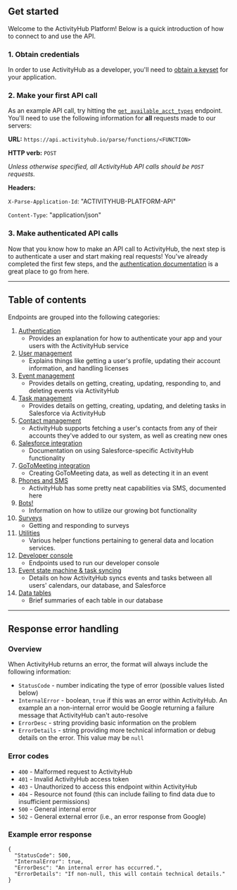 ## Get started
Welcome to the ActivityHub Platform! Below is a quick introduction of how to connect to and use the API.

### 1. Obtain credentials
In order to use ActivityHub as a developer, you'll need to [obtain a keyset](../master/documentation/Authentication.md#obtain-client-keys) for your application.

### 2. Make your first API call
As an example API call, try hitting the [`get_available_acct_types`](../master/documentation/User%20Management.md#get-available-account-types) endpoint. You'll need to use the following information for **all** requests made to our servers:

**URL:** `https://api.activityhub.io/parse/functions/<FUNCTION>`

**HTTP verb:** `POST` 

*Unless otherwise specified, all ActivityHub API calls should be `POST` requests.*

**Headers:**

`X-Parse-Application-Id`: "ACTIVITYHUB-PLATFORM-API"

`Content-Type`: "application/json"

### 3. Make authenticated API calls
Now that you know how to make an API call to ActivityHub, the next step is to authenticate a user and start making real requests! You've already completed the first few steps, and the [authentication documentation](../master/documentation/Authentication.md#register-and-login) is a great place to go from here.

***
## Table of contents
Endpoints are grouped into the following categories:

1. [Authentication](../master/documentation/Authentication.md)
	- Provides an explanation for how to authenticate your app and your users with the ActivityHub service
2. [User management](../master/documentation/User%20Management.md)
	- Explains things like getting a user's profile, updating their account information, and handling licenses
3. [Event management](../master/documentation/Event%20Management.md)
	- Provides details on getting, creating, updating, responding to, and deleting events via ActivityHub
4. [Task management](../master/documentation/Task%20Management.md)
	- Provides details on getting, creating, updating, and deleting tasks in Salesforce via ActivityHub
5. [Contact management](../master/documentation/Contacts.md)
	- ActivityHub supports fetching a user's contacts from any of their accounts they've added to our system, as well as creating new ones
6. [Salesforce integration](../master/documentation/Salesforce.md)
	- Documentation on using Salesforce-specific ActivityHub functionality
7. [GoToMeeting integration](../master/documentation/GoToMeeting.md)
	- Creating GoToMeeting data, as well as detecting it in an event
8. [Phones and SMS](../master/documentation/Phones%20and%20SMS.md)
	- ActivityHub has some pretty neat capabilities via SMS, documented here
9. [Bots!](../master/documentation/Bots.md)
	- Information on how to utilize our growing bot functionality
10. [Surveys](../master/documentation/Surveys.md)
	- Getting and responding to surveys
11. [Utilities](../master/documentation/Utilities.md)
	- Various helper functions pertaining to general data and location services.
12. [Developer console](../master/documentation/Developer.md)
	- Endpoints used to run our developer console
13. [Event state machine & task syncing](../master/documentation/State%20Machine.md)
	- Details on how ActivityHub syncs events and tasks between all users' calendars, our database, and Salesforce
14. [Data tables](../master/documentation/Tables.md)
	- Brief summaries of each table in our database

***
## Response error handling
### Overview
When ActivityHub returns an error, the format will always include the following information:
- `StatusCode` - number indicating the type of error (possible values listed below)
- `InternalError` - boolean, `true` if this was an error within ActivityHub. An example an a non-internal error would be Google returning a failure message that ActivityHub can't auto-resolve
- `ErrorDesc` - string providing basic information on the problem
- `ErrorDetails` - string providing more technical information or debug details on the error. This value may be `null`

### Error codes
- `400` - Malformed request to ActivityHub
- `401` - Invalid ActivityHub access token
- `403` - Unauthorized to access this endpoint within ActivityHub
- `404` - Resource not found (this can include failing to find data due to insufficient permissions)
- `500` - General internal error
- `502` - General external error (i.e., an error response from Google)

### Example error response
```
{
  "StatusCode": 500,
  "InternalError": true,
  "ErrorDesc": "An internal error has occurred.",
  "ErrorDetails": "If non-null, this will contain technical details."
}
```
